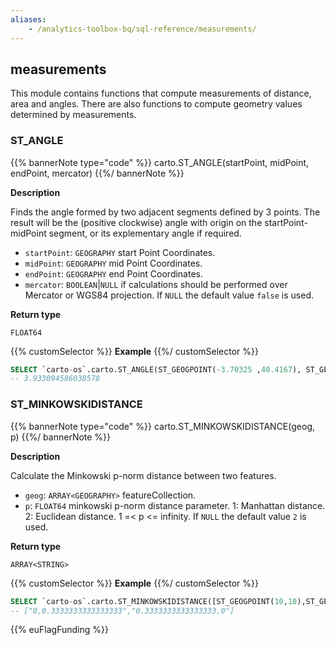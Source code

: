 ```yaml
---
aliases:
    - /analytics-toolbox-bq/sql-reference/measurements/
---
```

## measurements

<div class="badges"><div class="core"></div></div>

This module contains functions that compute measurements of distance, area and angles. There are also functions to compute geometry values determined by measurements.


### ST_ANGLE

{{% bannerNote type="code" %}}
carto.ST_ANGLE(startPoint, midPoint, endPoint, mercator)
{{%/ bannerNote %}}

**Description**

Finds the angle formed by two adjacent segments defined by 3 points. The result will be the (positive clockwise) angle with origin on the startPoint-midPoint segment, or its explementary angle if required.

* `startPoint`: `GEOGRAPHY` start Point Coordinates.
* `midPoint`: `GEOGRAPHY` mid Point Coordinates.
* `endPoint`: `GEOGRAPHY` end Point Coordinates.
* `mercator`: `BOOLEAN`|`NULL` if calculations should be performed over Mercator or WGS84 projection. If `NULL` the default value `false` is used.

**Return type**

`FLOAT64`

{{% customSelector %}}
**Example**
{{%/ customSelector %}}

``` sql
SELECT `carto-os`.carto.ST_ANGLE(ST_GEOGPOINT(-3.70325 ,40.4167), ST_GEOGPOINT(-4.70325 ,10.4167), ST_GEOGPOINT(-5.70325 ,40.4167), false);
-- 3.933094586038578
```


### ST_MINKOWSKIDISTANCE

{{% bannerNote type="code" %}}
carto.ST_MINKOWSKIDISTANCE(geog, p)
{{%/ bannerNote %}}

**Description**

Calculate the Minkowski p-norm distance between two features.

* `geog`: `ARRAY<GEOGRAPHY>` featureCollection.
* `p`: `FLOAT64` minkowski p-norm distance parameter. 1: Manhattan distance. 2: Euclidean distance. 1 =< p <= infinity. If `NULL` the default value `2` is used.

**Return type**

`ARRAY<STRING>`

{{% customSelector %}}
**Example**
{{%/ customSelector %}}

``` sql
SELECT `carto-os`.carto.ST_MINKOWSKIDISTANCE([ST_GEOGPOINT(10,10),ST_GEOGPOINT(13,10)],2);
-- ["0,0.3333333333333333","0.3333333333333333,0"]
```


{{% euFlagFunding %}}